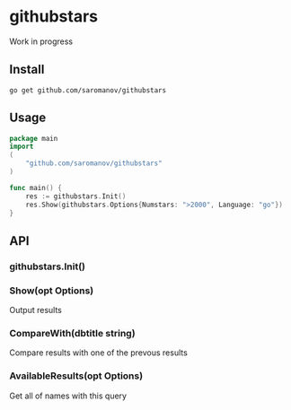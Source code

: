# githubstars

Work in progress

## Install
```go get github.com/saromanov/githubstars```

## Usage
```go
package main
import
(
	"github.com/saromanov/githubstars"
)

func main() {
	res := githubstars.Init()
	res.Show(githubstars.Options{Numstars: ">2000", Language: "go"})
}
```

## API

### githubstars.Init()

### Show(opt Options)
Output results

### CompareWith(dbtitle string)
Compare results with one of the prevous results

### AvailableResults(opt Options)
Get all of names with this query

